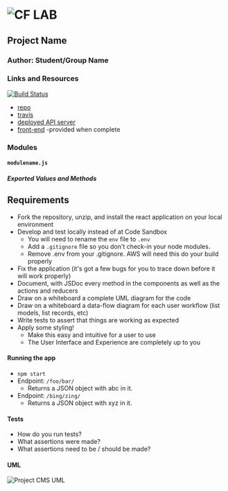 ![CF](http://i.imgur.com/7v5ASc8.png) LAB
=================================================

## Project Name

### Author: Student/Group Name

### Links and Resources

[![Build Status](https://www.travis-ci.com/rkgallaway/35-project-cms.svg?branch=master)](https://www.travis-ci.com/rkgallaway/35-project-cms)
* [repo](https://github.com/rkgallaway/35-project-cms)
* [travis](https://www.travis-ci.com/rkgallaway/35-project-cms)
* [deployed API server](https://javascript-401-api.herokuapp.com)
* [front-end](http://xyz.com) -provided when complete

### Modules
#### `modulename.js`
##### Exported Values and Methods

## Requirements
* Fork the repository, unzip, and install the react application on your local environment
* Develop and test locally instead of at Code Sandbox
  * You will need to rename the `env` file to `.env` 
  * Add a `.gitignore` file so you don't check-in your node modules.
  * Remove .env from your .gitignore. AWS will need this do your build properly
* Fix the application (it's got a few bugs for you to trace down before it will work properly)
* Document, with JSDoc every method in the components as well as the actions and reducers
* Draw on a whiteboard a complete UML diagram for the code
* Draw on a whiteboard a data-flow diagram for each user workflow (list models, list records, etc)
* Write tests to assert that things are working as expected
* Apply some styling!
  * Make this easy and intuitive for a user to use
  * The User Interface and Experience are completely up to you
#### Running the app
* `npm start`
* Endpoint: `/foo/bar/`
  * Returns a JSON object with abc in it.
* Endpoint: `/bing/zing/`
  * Returns a JSON object with xyz in it.

#### Tests
* How do you run tests?
* What assertions were made?
* What assertions need to be / should be made?

#### UML
![Project CMS UML](./assets/uml.jpg)